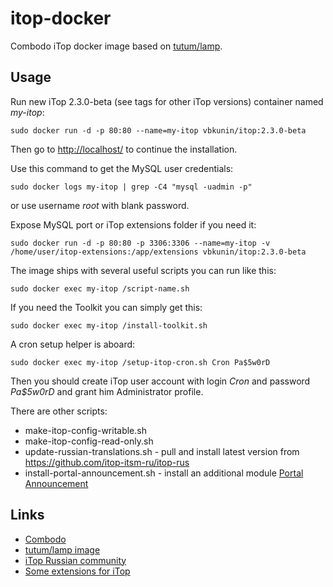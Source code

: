 # itop-docker

Combodo iTop docker image based on [tutum/lamp](https://hub.docker.com/r/tutum/lamp/).

## Usage

Run new iTop 2.3.0-beta (see tags for other iTop versions) container named *my-itop*:
```
sudo docker run -d -p 80:80 --name=my-itop vbkunin/itop:2.3.0-beta
```
Then go to [http://localhost/](http://localhost/) to continue the installation.

Use this command to get the MySQL user credentials:
```
sudo docker logs my-itop | grep -C4 "mysql -uadmin -p"
```
or use username *root* with blank password.

Expose MySQL port or iTop extensions folder if you need it:
```
sudo docker run -d -p 80:80 -p 3306:3306 --name=my-itop -v /home/user/itop-extensions:/app/extensions vbkunin/itop:2.3.0-beta
```

The image ships with several useful scripts you can run like this:
```
sudo docker exec my-itop /script-name.sh
```

If you need the Toolkit you can simply get this:
```
sudo docker exec my-itop /install-toolkit.sh
```

A cron setup helper is aboard:
```
sudo docker exec my-itop /setup-itop-cron.sh Cron Pa$5w0rD
```
Then you should create iTop user account with login *Cron* and password *Pa$5w0rD* and grant him Administrator profile.

There are other scripts:

 - make-itop-config-writable.sh
 - make-itop-config-read-only.sh
 - update-russian-translations.sh - pull and install latest version from https://github.com/itop-itsm-ru/itop-rus
 - install-portal-announcement.sh - install an additional module [Portal Announcement](https://github.com/itop-itsm-ru/portal-announcement)

## Links

 - [Combodo](https://combodo.com)
 - [tutum/lamp image](https://hub.docker.com/r/tutum/lamp/)
 - [iTop Russian community](http://community.itop-itsm.ru)
 - [Some extensions for iTop](https://github.com/itop-itsm-ru)

